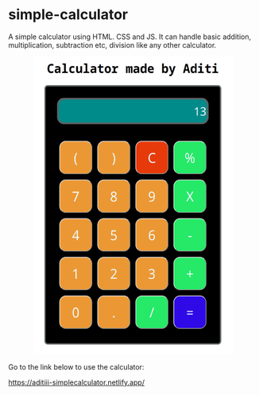 # simple-calculator

A simple calculator using HTML. CSS and JS. It can handle basic addition, multiplication, subtraction etc, division like any other calculator.
<p align="center">
<img src="calculator.png" width="400" height="600"> </p>

Go to the link below to use the calculator:

https://aditiii-simplecalculator.netlify.app/
